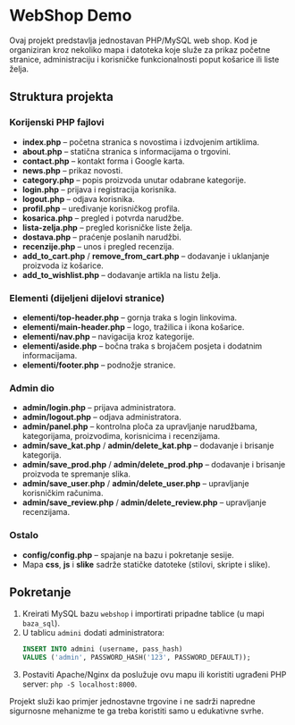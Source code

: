 # WebShop Demo

Ovaj projekt predstavlja jednostavan PHP/MySQL web shop. Kod je 
organiziran kroz nekoliko mapa i datoteka koje služe za prikaz 
početne stranice, administraciju i korisničke funkcionalnosti poput 
košarice ili liste želja.

## Struktura projekta

### Korijenski PHP fajlovi
- **index.php** – početna stranica s novostima i izdvojenim artiklima.
- **about.php** – statična stranica s informacijama o trgovini.
- **contact.php** – kontakt forma i Google karta.
- **news.php** – prikaz novosti.
- **category.php** – popis proizvoda unutar odabrane kategorije.
- **login.php** – prijava i registracija korisnika.
- **logout.php** – odjava korisnika.
- **profil.php** – uređivanje korisničkog profila.
- **kosarica.php** – pregled i potvrda narudžbe.
- **lista-zelja.php** – pregled korisničke liste želja.
- **dostava.php** – praćenje poslanih narudžbi.
- **recenzije.php** – unos i pregled recenzija.
- **add_to_cart.php** / **remove_from_cart.php** – dodavanje i uklanjanje proizvoda iz košarice.
- **add_to_wishlist.php** – dodavanje artikla na listu želja.

### Elementi (dijeljeni dijelovi stranice)
- **elementi/top-header.php** – gornja traka s login linkovima.
- **elementi/main-header.php** – logo, tražilica i ikona košarice.
- **elementi/nav.php** – navigacija kroz kategorije.
- **elementi/aside.php** – bočna traka s brojačem posjeta i dodatnim informacijama.
- **elementi/footer.php** – podnožje stranice.

### Admin dio
- **admin/login.php** – prijava administratora.
- **admin/logout.php** – odjava administratora.
- **admin/panel.php** – kontrolna ploča za upravljanje narudžbama, kategorijama, proizvodima, korisnicima i recenzijama.
- **admin/save_kat.php** / **admin/delete_kat.php** – dodavanje i brisanje kategorija.
- **admin/save_prod.php** / **admin/delete_prod.php** – dodavanje i brisanje proizvoda te spremanje slika.
- **admin/save_user.php** / **admin/delete_user.php** – upravljanje korisničkim računima.
- **admin/save_review.php** / **admin/delete_review.php** – upravljanje recenzijama.

### Ostalo
- **config/config.php** – spajanje na bazu i pokretanje sesije.
- Mapa **css**, **js** i **slike** sadrže statičke datoteke (stilovi, skripte i slike).

## Pokretanje
1. Kreirati MySQL bazu `webshop` i importirati pripadne tablice
   (u mapi `baza_sql`).
2. U tablicu `admini` dodati administratora:
   ```sql
   INSERT INTO admini (username, pass_hash)
   VALUES ('admin', PASSWORD_HASH('123', PASSWORD_DEFAULT));
   ```
3. Postaviti Apache/Nginx da poslužuje ovu mapu ili koristiti ugrađeni
   PHP server: `php -S localhost:8000`.

Projekt služi kao primjer jednostavne trgovine i ne sadrži napredne
sigurnosne mehanizme te ga treba koristiti samo u edukativne svrhe.